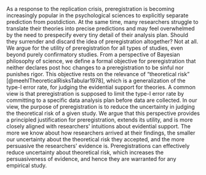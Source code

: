 As a response to the replication crisis, preregistration is becoming increasingly popular in the psychological sciences to explicitly separate prediction from postdiction.
At the same time, many researchers struggle to translate their theories into precise predictions and may feel overwhelmed by the need to prespecify every tiny detail of their analysis plan.
Should they surrender and discard the idea of preregistration altogether?
Not at all.
We argue for the utility of preregistration for all types of studies, even beyond purely confirmatory studies.
From a perspective of Bayesian philosophy of science, we define a formal objective for preregistration that neither declares post hoc changes to a preregistration to be sinful nor punishes rigor.
This objective rests on the relevance of “theoretical risk” [@meehlTheoreticalRisksTabular1978], which is a generalization of the type-I error rate, for judging the evidential support for theories.
A common view is that preregistration is supposed to limit the type-I error rate by committing to a specific data analysis plan before data are collected.
In our view, the purpose of preregistration is to reduce the uncertainty in judging the theoretical risk of a given study. 
We argue that this perspective provides a principled justification for preregistration, extends its utility, and is more closely aligned with researchers' intuitions about evidential support.
The more we know about how researchers arrived at their findings, the smaller our uncertainty about the theoretical risk they accepted, and the more persuasive the researchers' evidence is.
Preregistrations can effectively reduce uncertainty about theoretical risk, which increases the persuasiveness of evidence, and hence they are warranted for any empirical study.
